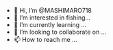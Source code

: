 - 👋 Hi, I’m @MASHIMARO718
- 👀 I’m interested in fishing...
- 🌱 I’m currently learning ...
- 💞️ I’m looking to collaborate on ...
- 📫 How to reach me ...

<!---
MASHIMARO718/MASHIMARO718 is a ✨ special ✨ repository because its `README.md` (this file) appears on your GitHub profile.
You can click the Preview link to take a look at your changes.
--->
